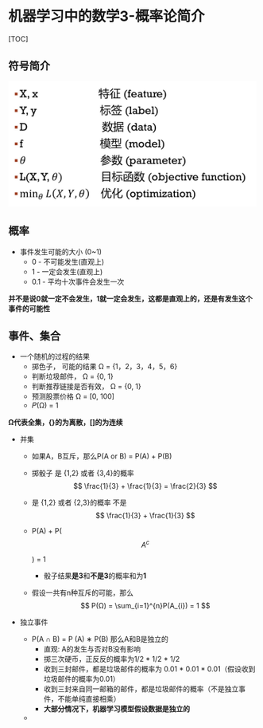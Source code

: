 <script type="text/javascript" src="http://cdn.mathjax.org/mathjax/latest/MathJax.js?config=TeX-AMS-MML_HTMLorMML"></script>
# 机器学习中的数学3-概率论简介

[TOC]

## 符号简介

<img src="./img/3/symbol.jpg" width="500"/>

## 概率

- 事件发生可能的大小 (0~1)
  - 0 - 不可能发生(直观上)
  - 1 - 一定会发生(直观上)
  - 0.1 - 平均十次事件会发生一次

**并不是说0就一定不会发生，1就一定会发生，这都是直观上的，还是有发生这个事件的可能性**

## 事件、集合

- 一个随机的过程的结果
  - 掷色子， 可能的结果 Ω = {1，2，3，4，5，6}
  - 判断垃圾邮件， Ω = {0, 1}
  - 判断推荐链接是否有效， Ω = {0, 1}
  - 预测股票价格 Ω = [0, 100]
  - 𝑃(Ω) = 1

**Ω代表全集，{}的为离散，[]的为连续**

- 并集
  - 如果A，B互斥，那么P(A or B) = P(A) + P(B)

  - 掷骰子 是 {1,2} 或者 {3,4}的概率 
    $$
    \frac{1}{3} + \frac{1}{3} = \frac{2}{3}
    $$

  - 是 {1,2} 或者 {2,3}的概率 不是 
    $$
    \frac{1}{3} + \frac{1}{3}
    $$

  - P(A) + P($$A_{}^{c}$$) = 1

    - 骰子结果**是3**和**不是3**的概率和为**1**

  - 假设一共有n种互斥的可能，那么 
    $$
    P(Ω) = \sum_{i=1}^{n}P(A_{i}) = 1
    $$

- 独立事件

  - P(A ∩ B) = P (A) ∗ P(B) 那么A和B是独立的
    - 直观: A的发生与否对B没有影响
    - 掷三次硬币，正反反的概率为1/2 * 1/2 * 1/2
    - 收到三封邮件，都是垃圾邮件的概率为 0.01 * 0.01 * 0.01（假设收到垃圾邮件的概率为0.01）
    - 收到三封来自同一邮箱的邮件，都是垃圾邮件的概率（不是独立事件，不能单纯直接相乘）
    - **大部分情况下，机器学习模型假设数据是独立的**
  - ​
